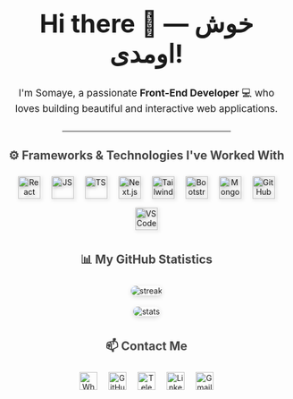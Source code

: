 <h1 align="center" style="font-size: 2.8rem; font-weight:700;">Hi there 👋 — خوش اومدی!</h1>

<p align="center" style="font-size: 1.1rem; max-width: 700px; margin: auto;">
I'm Somaye, a passionate <strong>Front-End Developer</strong> 💻 who loves building beautiful and interactive web applications.
</p>

<hr style="width:60%; margin:30px auto;" />

<h2 align="center" style="color:#444;">⚙️ Frameworks & Technologies I've Worked With</h2>
<p align="center">
  <a href="https://reactjs.org"><img style="margin:8px; filter: drop-shadow(2px 2px 3px #aaa);" src="https://cdn.jsdelivr.net/npm/simple-icons@v10/icons/react.svg" alt="React" width="40"/></a>
  <a href="https://developer.mozilla.org/en-US/docs/Web/JavaScript"><img style="margin:8px; filter: drop-shadow(2px 2px 3px #aaa);" src="https://cdn.jsdelivr.net/npm/simple-icons@v10/icons/javascript.svg" alt="JS" width="40"/></a>
  <a href="https://www.typescriptlang.org"><img style="margin:8px; filter: drop-shadow(2px 2px 3px #aaa);" src="https://cdn.jsdelivr.net/npm/simple-icons@v10/icons/typescript.svg" alt="TS" width="40"/></a>
  <a href="https://nextjs.org"><img style="margin:8px; filter: drop-shadow(2px 2px 3px #aaa);" src="https://cdn.jsdelivr.net/npm/simple-icons@v10/icons/nextdotjs.svg" alt="Next.js" width="40"/></a>
  <a href="https://tailwindcss.com"><img style="margin:8px; filter: drop-shadow(2px 2px 3px #aaa);" src="https://cdn.jsdelivr.net/npm/simple-icons@v10/icons/tailwindcss.svg" alt="Tailwind" width="40"/></a>
  <a href="https://getbootstrap.com"><img style="margin:8px; filter: drop-shadow(2px 2px 3px #aaa);" src="https://cdn.jsdelivr.net/npm/simple-icons@v10/icons/bootstrap.svg" alt="Bootstrap" width="40"/></a>
  <a href="https://www.mongodb.com"><img style="margin:8px; filter: drop-shadow(2px 2px 3px #aaa);" src="https://cdn.jsdelivr.net/npm/simple-icons@v10/icons/mongodb.svg" alt="MongoDB" width="40"/></a>
  <a href="https://github.com"><img style="margin:8px; filter: drop-shadow(2px 2px 3px #aaa);" src="https://cdn.jsdelivr.net/npm/simple-icons@v10/icons/github.svg" alt="GitHub" width="40"/></a>
  <a href="https://code.visualstudio.com"><img style="margin:8px; filter: drop-shadow(2px 2px 3px #aaa);" src="https://cdn.jsdelivr.net/npm/simple-icons@v10/icons/visualstudiocode.svg" alt="VS Code" width="40"/></a>
</p>

<h2 align="center" style="color:#444;">📊 My GitHub Statistics</h2>
<p align="center">
  <img style="border-radius:14px; margin:10px; box-shadow: 0 3px 8px rgba(0,0,0,0.15);" src="https://github-readme-streak-stats.herokuapp.com/?user=somaye56&border_radius=15" alt="streak" />
  <br/>
  <img style="border-radius:14px; margin:10px; box-shadow: 0 3px 8px rgba(0,0,0,0.15);" src="https://github-readme-stats.vercel.app/api?username=somaye56&show_icons=true&count_private=true&include_all_commits=true&title_color=FFD600&text_color=333333&bg_color=ffffff&icon_color=FFD600&border_radius=15" alt="stats"/>
</p>

<h2 align="center" style="color:#444;">📫 Contact Me</h2>
<p align="center">
  <a href="https://wa.me/989356130954"><img style="margin:8px;" src="https://cdn.jsdelivr.net/npm/simple-icons@v10/icons/whatsapp.svg" width="32" alt="WhatsApp"/></a>
  <a href="https://github.com/somaye56"><img style="margin:8px;" src="https://cdn.jsdelivr.net/npm/simple-icons@v10/icons/github.svg" width="32" alt="GitHub"/></a>
  <a href="https://t.me/QSomayeh"><img style="margin:8px;" src="https://cdn.jsdelivr.net/npm/simple-icons@v10/icons/telegram.svg" width="32" alt="Telegram"/></a>
  <a href="https://www.linkedin.com/in/somaye-baniasadi"><img style="margin:8px;" src="https://cdn.jsdelivr.net/npm/simple-icons@v10/icons/linkedin.svg" width="32" alt="LinkedIn"/></a>
  <a href="mailto:s0maye.baniasadiii@gmail.com"><img style="margin:8px;" src="https://cdn.jsdelivr.net/npm/simple-icons@v10/icons/gmail.svg" width="32" alt="Gmail"/></a>
</p>
